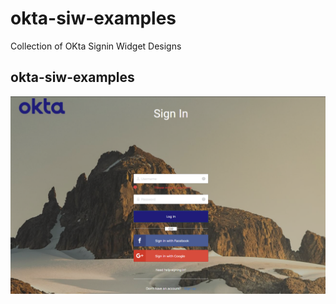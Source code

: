 # okta-siw-examples
Collection of OKta Signin Widget Designs

## okta-siw-examples <br>
<img src="/ciam-sample-siw-transparent/Capture.PNG" alt="drawing" width="600"/>
